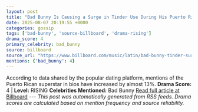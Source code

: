 ```yaml
---
layout: post
title: "Bad Bunny Is Causing a Surge in Tinder Use During His Puerto Rico Residency"
date: 2025-08-07 20:19:55 +0000
categories: gossip
tags: ['bad-bunny', 'source-billboard', 'drama-rising']
drama_score: 4
primary_celebrity: bad_bunny
source: billboard
source_url: "https://www.billboard.com/music/latin/bad-bunny-tinder-surge-puerto-rico-residency-1236038895/"
mentions: {'bad_bunny': 4}
---
```


According to data shared by the popular dating platform, mentions of the Puerto Rican superstar in bios have increased by almost 13%. **Drama Score:** 4 | **Level:** RISING **Celebrities Mentioned:** Bad Bunny [Read full article at Billboard](https://www.billboard.com/music/latin/bad-bunny-tinder-surge-puerto-rico-residency-1236038895/) --- *This post was automatically generated from RSS feeds. Drama scores are calculated based on mention frequency and source reliability.*